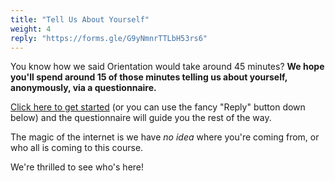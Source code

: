 ```yaml
---
title: "Tell Us About Yourself"
weight: 4
reply: "https://forms.gle/G9yNmnrTTLbH53rs6"
---
```


You know how we said Orientation would take around 45 minutes? **We hope you'll spend around 15 of those minutes telling us about yourself, anonymously, via a questionnaire.**

[Click here to get started](https://forms.gle/G9yNmnrTTLbH53rs6) (or you can use the fancy "Reply" button down below) and the questionnaire will guide you the rest of the way.

The magic of the internet is we have _no idea_ where you're coming from, or who all is coming to this course.

We're thrilled to see who's here!